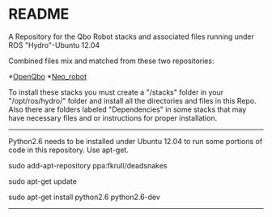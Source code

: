 README 
=======

A Repository for the Qbo Robot stacks and associated files running under ROS "Hydro"-Ubuntu 12.04

Combined files mix and matched from these two repositories:

*[OpenQbo](https://github.com/OpenQbo)
*[Neo_robot](https://github.com/elpimous/Neo_robot/tree/master/HYDRO)


To install these stacks you must create a "/stacks" folder in your "/opt/ros/hydro/" folder and install all the directories and files in this Repo. Also there are folders labeled "Dependencies" in some stacks that may have necessary files and or instructions for proper installation.
 

***********************************
Python2.6 needs to be installed under Ubuntu 12.04 to run some portions of code in this repository. Use apt-get.

  sudo add-apt-repository ppa:fkrull/deadsnakes 
  
  sudo apt-get update
  
  sudo apt-get install python2.6 python2.6-dev

***********************************

